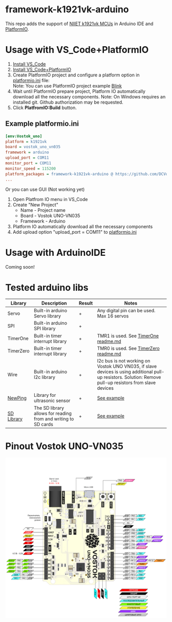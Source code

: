 # framework-k1921vk-arduino
This repo adds the support of [NIIET k1921vk MCUs](https://niiet.ru/product-category/chips/microcont/risc-32-bit/) in Arduino IDE and [PlatformIO](http://platformio.org).

# Usage with VS_Code+PlatformIO

1. [Install VS_Code](https://code.visualstudio.com/)  
2. [Install VS_Code+PlatformIO](https://docs.platformio.org/en/latest/integration/ide/vscode.html#ide-vscode)  
3. Create PlatformIO project and configure a platform option in [platformio.ini](http://docs.platformio.org/page/projectconf.html) file:  
Note: You can use PlatformIO project example [Blink](examples/Platformio/Blink)
4. Wait until PlatformIO prepare project, Platform IO automatically download all the necessary components.
Note: On Windows requires an installed git. Github authorization may be requested.
5. Click **PlatfromIO:Build** button.
## Example platformio.ini 
```ini
[env:Vostok_uno]
platform = k1921vk
board = vostok_uno_vn035
framework = arduino
upload_port = COM11
monitor_port = COM11
monitor_speed = 115200
platform_packages = framework-k1921vk-arduino @ https://github.com/DCVostok/vostok-1-frmwrk-vn-arduino#main
...
```
Or you can use GUI (Not working yet)
1. Open Platfrom IO menu in VS_Code
2. Create "New Project"
    * Name - Project name
    * Board - Vostok UNO-VN035
    * Framework - Arduino
3. Platform IO automatically download all the necessary components
4. Add upload option "upload_port = COM11" to [platformio.ini](http://docs.platformio.org/page/projectconf.html)

# Usage with ArduinoIDE

Coming soon!

# Tested arduino libs

|Library|Description|Result|Notes|
|---------|---------|------|-----|
|Servo|Built-in arduino Servo library|+|Any digital pin can be used. Max 16 servos|
|SPI|Built-in arduino SPI library|+|  |
|TimerOne|Built-in timer interrupt library|+|TMR1 is used. See [TimerOne readme.md](libraries/TimerOne/readme.md)|
|TimerZero|Built-in timer interrupt library|+|TMR0 is used. See [TimerZero readme.md](libraries/TimerZero/readme.md)|
|Wire|Built-in arduino I2c library|+|I2c bus is not working on Vostok UNO VN035, if slave devices is using additional pull-up resistors.  Solution: Remove pull-up resistors from slave devices|
|[NewPing](https://bitbucket.org/teckel12/arduino-new-ping/src/master/)|Library for ultrasonic sensor|+|[See example](examples/Platformio/NewPing)|
|[SD Library](https://www.arduino.cc/en/Reference/SD)|The SD library allows for reading from and writing to SD cards|+|[See example](examples/Platformio/SD_card)|

# Pinout Vostok UNO-VN035
![Pinout Vostok UNO-VN035](doc/Pinout_VostokUnoVN035.png)